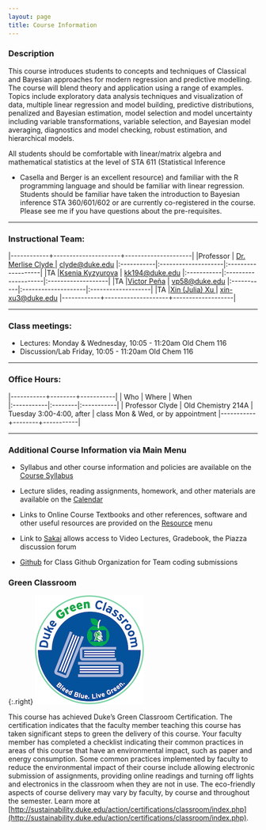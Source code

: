 ```yaml
---
layout: page
title: Course Information
---
```

### Description

This course introduces students to concepts and techniques of
Classical and Bayesian approaches for modern regression and predictive
modelling.  The course will blend theory and application using a range
of examples.  Topics include exploratory data analysis techniques and
visualization of data, multiple linear regression and model building,
predictive distributions, penalized and Bayesian estimation, model
selection and model uncertainty including variable transformations,
variable selection, and Bayesian model averaging, diagnostics and
model checking, robust estimation, and hierarchical models.


All students should be comfortable with linear/matrix algebra and
mathematical statistics at the level of STA 611 (Statistical Inference
- Casella and Berger is an excellent resource) and familiar with the R
programming language and should be familiar with linear regression.
Students should be familiar have taken the introduction to Bayesian inference
STA 360/601/602 or are currently co-registered in the course.  Please
see me if you have questions about the pre-requisites.

* * *

### Instructional Team:

|------------+---------------------+---------------------|
|Professor   | [Dr. Merlise Clyde ](http://stat.duke.edu/~clyde) | [clyde@duke.edu](mailto:clyde@duke.edu)
|:-----------|:--------------------|:-------------------|
|TA         |[Ksenia Kyzyurova](http://stat.duke.edu/people/ksenia-kyzyurova)   | [kk194@duke.edu](mailto:kk194@duke.edu) 
|:-----------|:--------------------|:-------------------|
|TA         |[Victor Peña](http://stat.duke.edu/people/victor-peña)   | [vp58@duke.edu](mailto:vp58@duke.edu) 
|:-----------|:--------------------|:-------------------|
|TA         |[Xin (Julia) Xu ](http://stat.duke.edu/people/xin-xu)   | [xin-xu3@duke.edu](mailto:xin-xu3@duke.edu) 
|------------+--------------------+-------------------|



* * *

### Class meetings:

* Lectures: Monday & Wednesday, 10:05 - 11:20am  Old Chem 116
* Discussion/Lab Friday, 10:05 - 11:20am  Old Chem 116


* * *

### <a name="oh"></a>Office Hours:

|-----------+--------+-----------|
| Who       |  Where | When      
|:-----------|:--------|:-----------|
| Professor Clyde |  Old Chemistry 214A |  Tuesday 3:00-4:00, after
| class Mon & Wed, or by appointment
|-----------+--------+-----------|

* * *

### Additional Course Information via Main Menu

* Syllabus and other course information and policies are available on the [Course
Syllabus]({{site.baseurl}}/syllabus)

* Lecture slides, reading assignments, homework, and other materials
are available on the  [Calendar]({{site.baseurl}}/calendar)

* Links to Online Course Textbooks and other references, software  and other
  useful resources are provided on the
  [Resource]({{site.baseurl}}/resources) menu

* Link to [Sakai](http://sakai.duke.edu) allows access to Video
  Lectures, Gradebook, the  Piazza discussion forum

* [Github](http://github.com/sta521-S17) for Class Github Organization
  for Team coding submissions
  




### Green Classroom

{:.right}
![DukeGreenClassroomCertification](images/DukeGreenClassroomCertification-Logo.png)

This course has achieved Duke’s Green Classroom Certification. The certification indicates that the faculty member teaching this course has taken significant steps to green the delivery of this course. Your faculty member has completed a checklist indicating their common practices in areas of this course that have an environmental impact, such as paper and energy consumption. Some common practices implemented by faculty to reduce the environmental impact of their course include allowing electronic submission of assignments, providing online readings and turning off lights and electronics in the classroom when they are not in use. The eco-friendly aspects of course delivery may vary by faculty, by course and throughout the semester. Learn more at [http://sustainability.duke.edu/action/certifications/classroom/index.php](http://sustainability.duke.edu/action/certifications/classroom/index.php).

